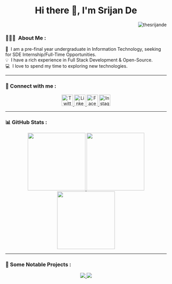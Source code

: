 <h1 align="center">Hi there 👋, I'm Srijan De</h1>
<p align="right"> <img src="https://komarev.com/ghpvc/?username=thesrijande" alt="thesrijande" /> </p>




### 👨🏻‍💻 &nbsp;About Me :

🔭 &nbsp;I am a pre-final year undergraduate in Information Technology, seeking for SDE Internship/Full-Time Opportunities.\
💡 &nbsp;I have a rich experience in Full Stack Development & Open-Source.\
💻 &nbsp;I love to spend my time to exploring new technologies.
 <hr>

 


### 💬 Connect with me :



<div align="center">
    <a href="https://twitter.com/thesrijande">
        <img src="https://raw.githubusercontent.com/System-Glitch/System-Glitch/master/assets/img/svg/twitter.svg" alt="Twitter" title="Twitter" width="35" height="35">
    </a>
    <a href="https://www.linkedin.com/in/thesrijande/">
        <img src="https://raw.githubusercontent.com/System-Glitch/System-Glitch/master/assets/img/svg/linkedin.svg" alt="LinkedIn" title="LinkedIn" width="35" height="35">
    </a>
    <a href="https://www.facebook.com/thesrijande/">
        <img src="https://cdn3.iconfinder.com/data/icons/capsocial-round/500/facebook-512.png" alt="Facebook" title="Facebook" width="35" height="35">
    </a>
    <a href="https://www.instagram.com/thesrijande/">
        <img src="https://www.pinclipart.com/picdir/big/520-5201494_smiley-face-circle-transparent-background-instagram-icon-clipart.png" alt="Instagram" title="Instagram" width="35" height="35">
    </a>
  
</div>
<hr>





### 📊 GitHub Stats :

<p align="center">
  <a href="#">
    <img height="180em" src="https://github-readme-stats.vercel.app/api?username=thesrijande&count_private=true&show_icons=true&theme=tokyonight&include_all_commits=true&bg_color=00000000&border_color=00000000"/>
    <img height="180em" src="https://github-readme-stats.vercel.app/api/top-langs?username=thesrijande&count_private=true&show_icons=true&theme=tokyonight&include_all_commits=true&hide=css,html&layout=compact&bg_color=00000000&border_color=00000000&langs_count=6"/>
    <img height="180em" src="https://github-readme-streak-stats.herokuapp.com/?user=thesrijande&count_private=true&show_icons=true&theme=tokyonight&include_all_commits=true&background=00000000&border=00000000"/>
  </a>
</p>

<hr>





### 🔭 Some Notable Projects :


<p align="center">
  <a href="#">
    <img src="https://github-readme-stats.vercel.app/api/pin/?username=thesrijande&repo=thesrijande.github.io&theme=tokyonight&include_all_commits=true&bg_color=00000000&border_color=00000000"/>
    <img src="https://github-readme-stats.vercel.app/api/pin/?username=thesrijande&repo=covidwarriors&theme=tokyonight&include_all_commits=true&bg_color=00000000&border_color=00000000"/>
  </a>
</p>



